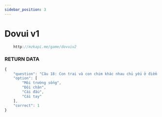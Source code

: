 ```yaml
---
sidebar_position: 3
---
```


# Dovui v1

```jsx title="API Endpoint:"
    http://mzkapi.me/game/dovuiv2
```

### RETURN DATA
```jsx title="http://mzkapi.me/game/dovuiv2"
{
    "question": "Câu 18: Con trai và con chim khác nhau chủ yếu ở điểm nào",
    "option": [
        "Môi trường sống",
        "Đôi chân",
        "Cái đầu",
        "Cái tay"
    ],
    "correct": 1
}
```